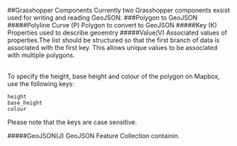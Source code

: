 ##Grasshopper Components
Currently two Grasshopper components exsist used for writing and reading GeoJSON. 
###Polygon to GeoJSON 
#####Polyline Curve (P)
Polygon to convert to GeoJSON 
#####Key (K)
Properties used to describe geoemtry
#####Value(V)
Associated values of properties.The list should be structured so that the first branch of data is associated with the first key. This allows unique values to be associated with multiple polygons.

<br>
To specify the height, base height and colour of the polygon on Mapbox, use the following keys:

    height
    base_height
    colour 
    
Please note that the keys are case sensitive.







#####GeoJSON(J)
GeoJSON Feature Collection containin.

<br>


